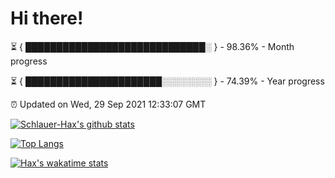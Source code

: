 # Hi there!

⏳ { █████████████████████████████░ } - 98.36% - Month progress

⏳ { ██████████████████████░░░░░░░░ } - 74.39% - Year progress

⏰ Updated on Wed, 29 Sep 2021 12:33:07 GMT


[![Schlauer-Hax's github stats](https://github-readme-stats.vercel.app/api?username=Schlauer-Hax&show_icons=true&theme=dark&count_private=true)](https://github.com/Schlauer-Hax)


[![Top Langs](https://github-readme-stats.vercel.app/api/top-langs/?username=Schlauer-Hax&layout=compact&theme=dark)](https://github.com/Schlauer-Hax?tab=repositories)


[![Hax's wakatime stats](https://github-readme-stats.vercel.app/api/wakatime?username=Hax&theme=dark)](https://wakatime.com/@Hax)


